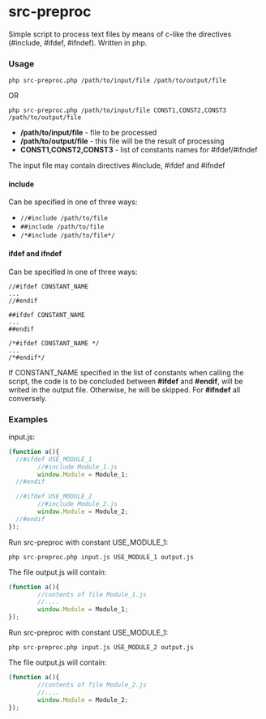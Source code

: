 src-preproc
=========

Simple script to process text files by means of c-like the directives (#include, #ifdef, #ifndef). Written in php.

### Usage 

`php src-preproc.php /path/to/input/file /path/to/output/file`

OR

`php src-preproc.php /path/to/input/file CONST1,CONST2,CONST3 /path/to/output/file`

* **/path/to/input/file** - file to be processed
* **/path/to/output/file** - this file will be the result of processing
* **CONST1,CONST2,CONST3** - list of constants names for #ifdef/#ifndef

The input file may contain directives #include, #ifdef and #ifndef

#### include

Can be specified in one of three ways:

* `//#include /path/to/file` 
* `##include /path/to/file` 
* `/*#include /path/to/file*/` 

#### ifdef and ifndef

Can be specified in one of three ways:

``` 
//#ifdef CONSTANT_NAME
...
//#endif
``` 

```
##ifdef CONSTANT_NAME
...
##endif
``` 

```
/*#ifdef CONSTANT_NAME */
...
/*#endif*/
```

If  CONSTANT_NAME specified in the list of constants when calling the script, 
the code is to be concluded between **#ifdef** and **#endif**, will be writed in the output file. 
Otherwise, he will be skipped. For **#ifndef** all conversely.

### Examples

input.js:

```javascript
(function a(){
  //#ifdef USE_MODULE_1
		//#include Module_1.js
		window.Module = Module_1;
  //#endif	

  //#ifdef USE_MODULE_2
		//#include Module_2.js
		window.Module = Module_2;
  //#endif
});
```

Run src-preproc with constant USE_MODULE_1:

`php src-preproc.php input.js USE_MODULE_1 output.js`

The file output.js will contain:

```javascript
(function a(){
		//contents of file Module_1.js
		//....
		window.Module = Module_1;
});
```

Run src-preproc with constant USE_MODULE_1:

`php src-preproc.php input.js USE_MODULE_2 output.js`

The file output.js will contain:

```javascript
(function a(){
		//contents of file Module_2.js
		//....
		window.Module = Module_2;
});
```
